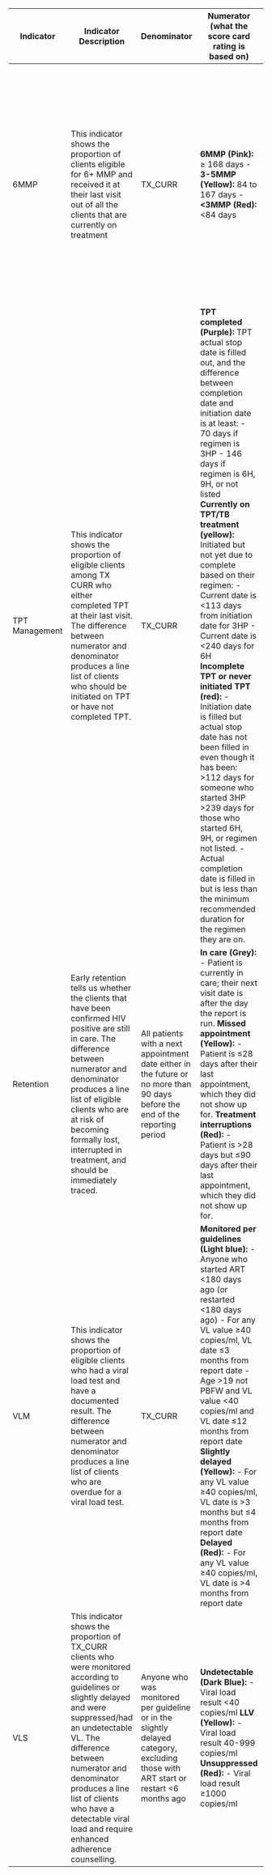 | Indicator       | Indicator Description                                                                                                                                                                             | Denominator                                                                                       | Numerator (what the score card rating is based on)                                                                                                                                                                                                                                                                                                                                                                                                     | Measurement                                                                                                                                                                                                                                                 | Disaggregation                       |
|-----------------|-----------------------------------------------------------------------------------------------------------------------------------------------------------------------------------------|---------------------------------------------------------------------------------------------------|-----------------------------------------------------------------------------------------------------------------------------------------------------------------------------------------------------------------------------------------------------------------------------------------------------------------------------------------------------------------------------------------------------------------|---------------------------------------------------------------------------------------------------------------------------------------------------------------------------------------------------------------------------------------------------------------|---------------------------------------|
| 6MMP           | This indicator shows the proportion of clients eligible for 6+ MMP and received it at their last visit out of all the clients that are currently on treatment                                                               | TX_CURR                                                                                            | **6MMP (Pink):** ≥ 168 days  - **3-5MMP (Yellow):** 84 to 167 days  - **<3MMP (Red):** <84 days                                                                                                                                                             | - The length of the multi-month prescription is calculated by `Next visit date - last visit date`.  - **Numerator:** 6MMP  - **Denominator:** TX_CURR  - All three categories (6MMP, 3-5MMP, <3MMP) should add up to TX_CURR.  - **Score card:**  - **Red:** <50%  - **Yellow:** 50-70%  - **Green:** >70% | - Pediatrics: 0-19 years  - Adults: >19 years  - All TX_CURR patients seen in the last calendar month |
| TPT Management | This indicator shows the proportion of eligible clients among TX CURR who either completed TPT at their last visit. The difference between numerator and denominator produces a line list of clients who should be initiated on TPT or have not completed TPT. | TX_CURR                                                                                           | **TPT completed (Purple):**  TPT actual stop date is filled out, and the difference between completion date and initiation date is at least:  - 70 days if regimen is 3HP  - 146 days if regimen is 6H, 9H, or not listed  **Currently on TPT/TB treatment (yellow):**  Initiated but not yet due to complete based on their regimen:  - Current date is <113 days from initiation date for 3HP  - Current date is <240 days for 6H  **Incomplete TPT or never initiated TPT (red):**  - Initiation date is filled but actual stop date has not been filled in even though it has been:  >112 days for someone who started 3HP  >239 days for those who started 6H, 9H, or regimen not listed.  - Actual completion date is filled in but is less than the minimum recommended duration for the regimen they are on. | **Numerator**: TPT Completed  **Denominator**: TX_CURR  All three categories (TPT Completed, Currently on TPT/TB treatment, Incomplete TPT or never initiated TPT) should add up to TX_CURR  **Score card**:  Red: <80%  Yellow: 80-90%  Green: >90% | Pediatrics: 0-19  Adults: >19 |
| Retention      | Early retention tells us whether the clients that have been confirmed HIV positive are still in care. The difference between numerator and denominator produces a line list of eligible clients who are at risk of becoming formally lost, interrupted in treatment, and should be immediately traced. | All patients with a next appointment date either in the future or no more than 90 days before the end of the reporting period | **In care (Grey):**  - Patient is currently in care; their next visit date is after the day the report is run.  **Missed appointment (Yellow):**  - Patient is ≤28 days after their last appointment, which they did not show up for.  **Treatment interruptions (Red):**  - Patient is >28 days but ≤90 days after their last appointment, which they did not show up for.                                                                                                                              | **Numerator**: In Care + Missed Appointments  **Denominator**: In Care + Missed Appointments + Treatment Interruptions  **Score card**:  Red: <90%  Yellow: 90-95%  Green: >95%                                                                                      | All  Men ages 20-39  Pediatrics: 0-19  PBFW                  |
| VLM            | This indicator shows the proportion of eligible clients who had a viral load test and have a documented result. The difference between numerator and denominator produces a line list of clients who are overdue for a viral load test. | TX_CURR                                                                                           | **Monitored per guidelines (Light blue):**  - Anyone who started ART <180 days ago (or restarted <180 days ago)  - For any VL value ≥40 copies/ml, VL date ≤3 months from report date  - Age >19 not PBFW and VL value <40 copies/ml and VL date ≤12 months from report date  **Slightly delayed (Yellow):**  - For any VL value ≥40 copies/ml, VL date is >3 months but ≤4 months from report date  **Delayed (Red):**  - For any VL value ≥40 copies/ml, VL date is >4 months from report date | **Numerator**: Monitored per guidelines + Slightly Delayed  **Denominator**: TX_CURR  All three categories (Monitored per guidelines, Slightly delayed, Delayed) should add up to TX_CURR  **Score card**:  Red: <80%  Yellow: 80-90%  Green: >90%             | All  Men ages 20-39  Pediatrics: 0-19  PBFW                  |
| VLS            | This indicator shows the proportion of TX_CURR clients who were monitored according to guidelines or slightly delayed and were suppressed/had an undetectable VL. The difference between numerator and denominator produces a line list of clients who have a detectable viral load and require enhanced adherence counselling. | Anyone who was monitored per guideline or in the slightly delayed category, excluding those with ART start or restart <6 months ago | **Undetectable (Dark Blue):**  - Viral load result <40 copies/ml  **LLV (Yellow):**  - Viral load result 40-999 copies/ml  **Unsuppressed (Red):**  - Viral load result ≥1000 copies/ml                                                                                                                                                                                                                                                                                             | **Numerator**: Undetectable  **Denominator**: (Monitored per guidelines + Slightly delayed) – Those with ART start or ART restart dates <6 months  **Score card**:  Red: <85%  Yellow: 85-93%  Green: >93%                                                                                      | All  Men ages 20-39  Pediatrics: 0-19  PBFW                  |
